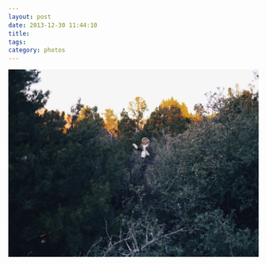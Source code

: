 ```yaml
---
layout: post
date: 2013-12-30 11:44:10
title: 
tags:
category: photos
---
```


![title](/assets/photoblog/woman-in-the-bush.jpg)